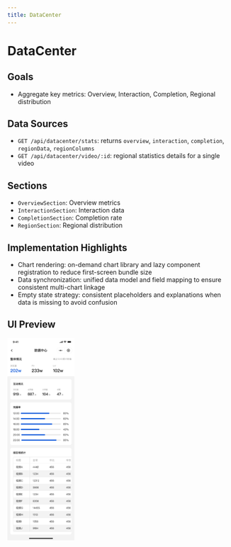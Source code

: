 ```yaml
---
title: DataCenter
---
```


# DataCenter

## Goals

- Aggregate key metrics: Overview, Interaction, Completion, Regional distribution

## Data Sources

- `GET /api/datacenter/stats`: returns `overview`, `interaction`, `completion`, `regionData`, `regionColumns`
- `GET /api/datacenter/video/:id`: regional statistics details for a single video

## Sections

- `OverviewSection`: Overview metrics
- `InteractionSection`: Interaction data
- `CompletionSection`: Completion rate
- `RegionSection`: Regional distribution

## Implementation Highlights

- Chart rendering: on-demand chart library and lazy component registration to reduce first-screen bundle size
- Data synchronization: unified data model and field mapping to ensure consistent multi-chart linkage
- Empty state strategy: consistent placeholders and explanations when data is missing to avoid confusion

## UI Preview

<div style="display: flex; gap: 12px; align-items: flex-start;">
  <img src="../../images/data.png" alt="DataCenter Preview" style="flex: 1 1 0; max-width: 30%; height: auto;" />
</div>
